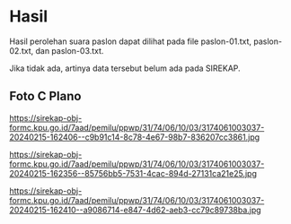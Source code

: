 # Hasil

Hasil perolehan suara paslon dapat dilihat pada file paslon-01.txt, paslon-02.txt, dan paslon-03.txt.

Jika tidak ada, artinya data tersebut belum ada pada SIREKAP.

## Foto C Plano

https://sirekap-obj-formc.kpu.go.id/7aad/pemilu/ppwp/31/74/06/10/03/3174061003037-20240215-162406--c9b91c14-8c78-4e67-98b7-836207cc3861.jpg

https://sirekap-obj-formc.kpu.go.id/7aad/pemilu/ppwp/31/74/06/10/03/3174061003037-20240215-162356--85756bb5-7531-4cac-894d-27131ca21e25.jpg

https://sirekap-obj-formc.kpu.go.id/7aad/pemilu/ppwp/31/74/06/10/03/3174061003037-20240215-162410--a9086714-e847-4d62-aeb3-cc79c89738ba.jpg

